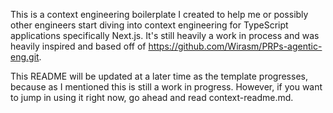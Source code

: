 This is a context engineering boilerplate I created to help me or possibly other engineers start diving into context engineering for TypeScript applications specifically Next.js. It's still heavily a work in process and was heavily inspired and based off of https://github.com/Wirasm/PRPs-agentic-eng.git.

This README will be updated at a later time as the template progresses, because as I mentioned this is still a work in progress. However, if you want to jump in using it right now, go ahead and read context-readme.md.